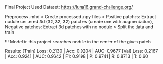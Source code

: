 Final Project
Used Dataset: https://luna16.grand-challenge.org/

Preprocess .mhd > Create processed .npy files > Positive patches: Extract nodule centered 3d (32, 32, 32) patches (create one with augmentation), Negative patches: Extract 3d patches with no nodule > Split the data and train

!!! Model in this project searches nodule in the center of the given patch.

Results:
  [Train] Loss: 0.2130 | Acc: 0.9204 | AUC: 0.9677
  [Val]   Loss: 0.2167 | Acc: 0.9241 | AUC: 0.9642 | F1: 0.9198 | P: 0.9741 | R: 0.8713 | T: 0.60
